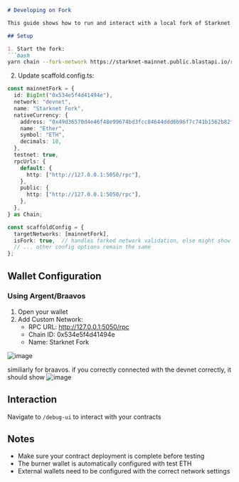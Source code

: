 ```markdown
# Developing on Fork

This guide shows how to run and interact with a local fork of Starknet mainnet.

## Setup

1. Start the fork:
```bash
yarn chain --fork-network https://starknet-mainnet.public.blastapi.io/rpc/v0_7
```

2. Update scaffold.config.ts:
```typescript
const mainnetFork = {
  id: BigInt("0x534e5f4d41494e"),
  network: "devnet",
  name: "Starknet Fork",
  nativeCurrency: {
    address: "0x49d36570d4e46f48e99674bd3fcc84644ddd6b96f7c741b1562b82f9e004dc7",
    name: "Ether",
    symbol: "ETH",
    decimals: 18,
  },
  testnet: true,
  rpcUrls: {
    default: {
      http: ["http://127.0.0.1:5050/rpc"],
    },
    public: {
      http: ["http://127.0.0.1:5050/rpc"],
    },
  },
} as Chain;

const scaffoldConfig = {
  targetNetworks: [mainnetFork],
  isFork: true,  // handles forked network validation, else might show wrong network.
  // ... other config options remain the same
};
```

## Wallet Configuration

### Using Argent/Braavos
1. Open your wallet
2. Add Custom Network:
   - RPC URL: http://127.0.0.1:5050/rpc
   - Chain ID: 0x534e5f4d41494e
   - Name: Starknet Fork

![image](https://github.com/user-attachments/assets/511b84a1-e232-46b3-a4a4-82c44ad03969)


similiarly for braavos.
if you correctly connected with the devnet correctly, it should show
![image](https://github.com/user-attachments/assets/a684c853-35ed-4042-a415-86744efb36d2)


## Interaction
Navigate to `/debug-ui` to interact with your contracts

## Notes
- Make sure your contract deployment is complete before testing
- The burner wallet is automatically configured with test ETH
- External wallets need to be configured with the correct network settings